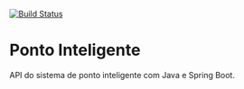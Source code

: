 [![Build Status](https://travis-ci.org/reiiissamuel/.inteligente-api.svg?branch=master)](https://travis-ci.org/reiiissamuel/.inteligente-api)
# Ponto Inteligente
API do sistema de ponto inteligente com Java e Spring Boot.
